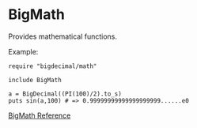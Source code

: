 # BigMath

Provides mathematical functions.

Example:

    require "bigdecimal/math"

    include BigMath

    a = BigDecimal((PI(100)/2).to_s)
    puts sin(a,100) # => 0.99999999999999999999......e0

[BigMath Reference](https://ruby-doc.org/stdlib-2.5.0/libdoc/bigdecimal/rdoc/BigMath.html)
